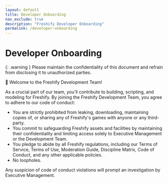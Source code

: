 ```yaml
---
layout: default
title: Developer Onboarding
nav_exclude: true
description: "Freshify Developer Onboarding"
permalink: /developer-onboarding
---
```


# Developer Onboarding

{: .warning }
Please maintain the confidentiality of this document and refrain from disclosing it to unauthorized parties.

👋 Welcome to the Freshify Development Team!

As a crucial part of our team, you'll contribute to building, scripting, and modeling for Freshify. By joining the Freshify Development Team, you agree to adhere to our code of conduct:

- You are strictly prohibited from leaking, downloading, maintaining copies of, or sharing any of Freshify's games with anyone or any third-party.
- You commit to safeguarding Freshify assets and facilities by maintaining their confidentiality and limiting access solely to Executive Management or the Development Team.
- You pledge to abide by all Freshify regulations, including our Terms of Service, Terms of Use, Moderation Guide, Discipline Matrix, Code of Conduct, and any other applicable policies.
- No loopholes.

Any suspicion of code of conduct violations will prompt an investigation by Executive Management.



